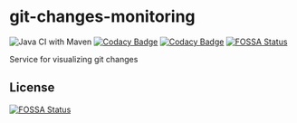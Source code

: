 # git-changes-monitoring
![Java CI with Maven](https://github.com/egorklimov/git-changes-monitoring/workflows/Java%20CI%20with%20Maven/badge.svg)
[![Codacy Badge](https://app.codacy.com/project/badge/Grade/840e7ae021364f5cbfac89634f30ab32)](https://www.codacy.com/manual/egorklimov/git-changes-monitoring?utm_source=github.com&amp;utm_medium=referral&amp;utm_content=egorklimov/git-changes-monitoring&amp;utm_campaign=Badge_Grade)
[![Codacy Badge](https://app.codacy.com/project/badge/Coverage/840e7ae021364f5cbfac89634f30ab32)](https://www.codacy.com/manual/egorklimov/git-changes-monitoring?utm_source=github.com&utm_medium=referral&utm_content=egorklimov/git-changes-monitoring&utm_campaign=Badge_Coverage)
[![FOSSA Status](https://app.fossa.com/api/projects/git%2Bgithub.com%2Fegorklimov%2Fgit-changes-monitoring.svg?type=shield)](https://app.fossa.com/projects/git%2Bgithub.com%2Fegorklimov%2Fgit-changes-monitoring?ref=badge_shield)

 Service for visualizing git changes

## License
[![FOSSA Status](https://app.fossa.com/api/projects/git%2Bgithub.com%2Fegorklimov%2Fgit-changes-monitoring.svg?type=large)](https://app.fossa.com/projects/git%2Bgithub.com%2Fegorklimov%2Fgit-changes-monitoring?ref=badge_large)
